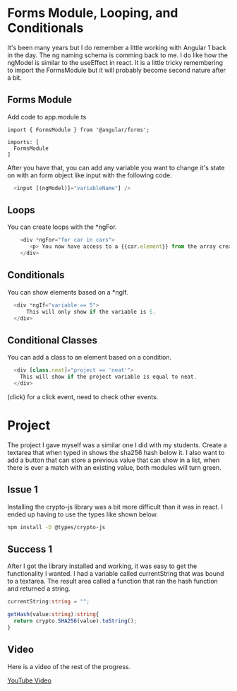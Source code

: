 # Forms Module, Looping, and Conditionals

It's been many years but I do remember a little working with Angular 1 back in the day.  The ng naming schema is comming back to me.  I do like how the ngModel is similar to the useEffect in react.    It is a little tricky remembering to import the FormsModule but it will probably become second nature after a bit.

## Forms Module  
Add code to app.module.ts
```angular
import { FormsModule } from '@angular/forms';

imports: [
  FormsModule
]
```

After you have that, you can add any variable you want to change it's state on with an form object like input with the following code.

```ts
  <input [(ngModel)]="variableName"] />
```

## Loops
You can create loops with the *ngFor.

```ts
    <div *ngFor="for car in cars">
       <p> You now have access to a {{car.element}} from the array creating a paragraph for each. </p>
    </div>
```

## Conditionals
You can show elements based on a *ngIf.

```ts
  <div *ngIf="variable == 5">
      This will only show if the variable is 5.
  </div>
```
## Conditional Classes
You can add a class to an element based on a condition.

```ts
  <div [class.neat]="project == 'neat'">
    This will show if the project variable is equal to neat.
  </div>
```

(click) for a click event, need to check other events.


# Project
The project I gave myself was a similar one I did with my students.  Create a textarea that when typed in shows the sha256 hash below it.  I also want to add a button that can store a previous value that can show in a list, when there is ever a match with an existing value, both modules will turn green.

## Issue 1
Installing the crypto-js library was a bit more difficult than it was in react. I ended up having to use the types like shown below.

```bash
npm install -D @types/crypto-js
```

## Success 1
After I got the library installed and working, it was easy to get the functionality I wanted.  I had a variable called currentString that was bound to a textarea.  The result area called a function that ran the hash function and returned a string.

```ts
currentString:string = "";

getHash(value:string):string{
  return crypto.SHA256(value).toString();
}
```
## Video
Here is a video of the rest of the progress.

[YouTube Video](https://youtu.be/8oZkahnEBOs)

